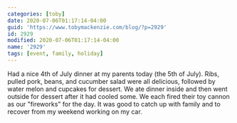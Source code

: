 ```yaml
---
categories: [toby]
date: 2020-07-06T01:17:14-04:00
guid: 'https://www.tobymackenzie.com/blog/?p=2929'
id: 2929
modified: 2020-07-06T01:17:14-04:00
name: '2929'
tags: [event, family, holiday]
---
```


Had a nice 4th of July dinner at my parents today (the 5th of July).<!--more-->  Ribs, pulled pork, beans, and cucumber salad were all delicious, followed by water melon and cupcakes for dessert.  We ate dinner inside and then went outside for dessert after it had cooled some.  We each fired their toy cannon as our "fireworks" for the day.  It was good to catch up with family and to recover from my weekend working on my car.
